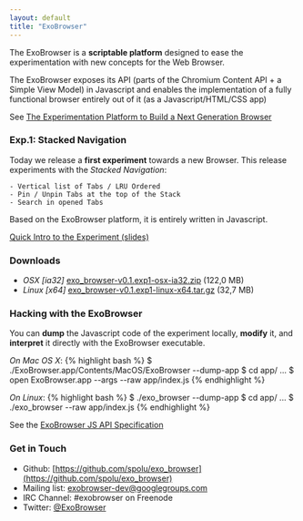 ```yaml
---
layout: default
title: "ExoBrowser"
---
```



The ExoBrowser is a **scriptable platform** designed to ease the experimentation with new concepts for the Web Browser.

The ExoBrowser exposes its API (parts of the Chromium Content API + a Simple View Model) in Javascript and enables the implementation of a fully functional browser entirely out of it (as a Javascript/HTML/CSS app)

See [The Experimentation Platform to Build a Next Generation Browser](https://github.com/spolu/exo_browser/wiki/The-Experimentation-Platform-to-Build-a-Next-generation-Web-Browser)

### Exp.1: Stacked Navigation

Today we release a **first experiment** towards a new Browser. This release experiments with the *Stacked Navigation*:

```
- Vertical list of Tabs / LRU Ordered
- Pin / Unpin Tabs at the top of the Stack
- Search in opened Tabs
```

Based on the ExoBrowser platform, it is entirely written in Javascript.

[Quick Intro to the Experiment (slides)](http://slid.es/stanislaspolu/exo_browser-exp1)

### Downloads

- *OSX [ia32]* [exo_browser-v0.1.exp1-osx-ia32.zip](http://bit.ly/1ec5MYP) (122,0 MB)
- *Linux [x64]* [exo_browser-v0.1.exp1-linux-x64.tar.gz](http://bit.ly/15g43Mv) (32,7 MB)

### Hacking with the ExoBrowser

You can **dump** the Javascript code of the experiment locally, **modify** it, and **interpret** it directly with the ExoBrowser executable.

*On Mac OS X*:
{% highlight bash %}
$ ./ExoBrowser.app/Contents/MacOS/ExoBrowser --dump-app
$ cd app/
...
$ open ExoBrowser.app --args --raw app/index.js
{% endhighlight %}

*On Linux*:
{% highlight bash %}
$ ./exo_browser --dump-app
$ cd app/
...
$ ./exo_browser --raw app/index.js
{% endhighlight %}

See the [ExoBrowser JS API Specification](https://github.com/spolu/exo_browser/blob/master/API.md)

### Get in Touch

- Github: [https://github.com/spolu/exo_browser](https://github.com/spolu/exo_browser)
- Mailing list: [exobrowser-dev@googlegroups.com](https://groups.google.com/forum/#!forum/exobrowser-dev)
- IRC Channel: #exobrowser on Freenode
- Twitter: [@ExoBrowser](https://twitter.com/ExoBrowser)

